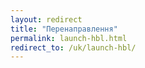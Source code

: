 ```yaml
---
layout: redirect
title: "Перенаправлення"
permalink: launch-hbl.html
redirect_to: /uk/launch-hbl/
---
```


